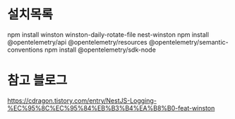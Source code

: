 # 설치목록
npm install winston winston-daily-rotate-file nest-winston
npm install @opentelemetry/api @opentelemetry/resources @opentelemetry/semantic-conventions
npm install @opentelemetry/sdk-node

# 참고 블로그
https://cdragon.tistory.com/entry/NestJS-Logging-%EC%95%8C%EC%95%84%EB%B3%B4%EA%B8%B0-feat-winston